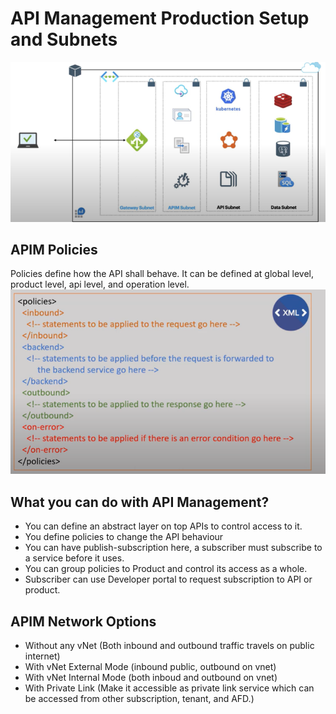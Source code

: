 # API Management Production Setup and Subnets
![image.png](./images/apim.png)

## APIM Policies
Policies define how the API shall behave. It can be defined at global level, product level, api level, and operation level.
![image.png](./images/apimpolicy.png)

## What you can do with API Management?
- You can define an abstract layer on top APIs to control access to it.
- You define policies to change the API behaviour
- You can have publish-subscription here, a subscriber must subscribe to a service before it uses.
- You can group policies to Product and control its access as a whole.
- Subscriber can use Developer portal to request subscription to API or product.

## APIM Network Options
- Without any vNet (Both inbound and outbound traffic travels on public internet)
- With vNet External Mode (inbound public, outbound on vnet)
- With vNet Internal Mode (both inboud and outbound on vnet)
- With Private Link (Make it accessible as private link service which can be accessed from other subscription, tenant, and AFD.)


